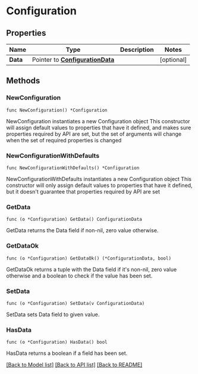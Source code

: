 # Configuration

## Properties

Name | Type | Description | Notes
------------ | ------------- | ------------- | -------------
**Data** | Pointer to [**ConfigurationData**](ConfigurationData.md) |  | [optional] 

## Methods

### NewConfiguration

`func NewConfiguration() *Configuration`

NewConfiguration instantiates a new Configuration object
This constructor will assign default values to properties that have it defined,
and makes sure properties required by API are set, but the set of arguments
will change when the set of required properties is changed

### NewConfigurationWithDefaults

`func NewConfigurationWithDefaults() *Configuration`

NewConfigurationWithDefaults instantiates a new Configuration object
This constructor will only assign default values to properties that have it defined,
but it doesn't guarantee that properties required by API are set

### GetData

`func (o *Configuration) GetData() ConfigurationData`

GetData returns the Data field if non-nil, zero value otherwise.

### GetDataOk

`func (o *Configuration) GetDataOk() (*ConfigurationData, bool)`

GetDataOk returns a tuple with the Data field if it's non-nil, zero value otherwise
and a boolean to check if the value has been set.

### SetData

`func (o *Configuration) SetData(v ConfigurationData)`

SetData sets Data field to given value.

### HasData

`func (o *Configuration) HasData() bool`

HasData returns a boolean if a field has been set.


[[Back to Model list]](../README.md#documentation-for-models) [[Back to API list]](../README.md#documentation-for-api-endpoints) [[Back to README]](../README.md)


